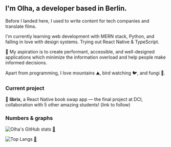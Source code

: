 ## I'm Olha, a developer based in Berlin.

Before I landed here, I used to write content for tech companies and translate films.

I'm currently learning web development with MERN stack, Python, and falling in love with design systems. Trying out React Native & TypeScript.

🔭 My aspiration is to create performant, accessible, and well-designed applications which minimize the information overload and help people make informed decisions.

Apart from programming, I love mountains ⛰️, bird watching 🐦, and fungi 🍄.

### Current project

📖 **librix**, a React Native book swap app — the final project at DCI, collaboration with 5 other amazing students! (link to follow)

### Numbers & graphs

![Olha's GitHub stats](https://github-readme-stats.vercel.app/api?username=olhanotolga&custom_title=Olha's%20GitHub%20stats&show_icons=true&hide=stars,issues&theme=nord) [:link:](https://github.com/anuraghazra/github-readme-stats)

![Top Langs](https://github-readme-stats.vercel.app/api/top-langs/?username=olhanotolga&custom_title=Most%20used%20languages&layout=compact&theme=nord) [:link:](https://github.com/anuraghazra/github-readme-stats)


<!---
Currently working on:
[![Readme Card](https://github-readme-stats.vercel.app/api/pin/?username=olhanotolga&repo=rent-a-cat&theme=nord)](https://github.com/anuraghazra/github-readme-stats)
-->

<!---
Projects I'm proud of:
-->
